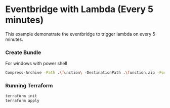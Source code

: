 # Eventbridge with Lambda (Every 5 minutes)

This example demonstrate the eventbridge to trigger lambda on every 5 minutes.

### Create Bundle

For windows with power shell

```sh
Compress-Archive -Path .\function\ -DestinationPath .\function.zip -Force
```

### Running Terraform

```sh
terraform init
terraform apply
```
